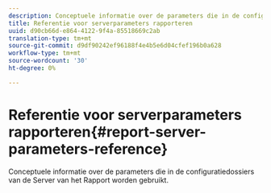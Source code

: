 ```yaml
---
description: Conceptuele informatie over de parameters die in de configuratiedossiers van de Server van het Rapport worden gebruikt.
title: Referentie voor serverparameters rapporteren
uuid: d90cb66d-e864-4122-9f4a-85518669c2ab
translation-type: tm+mt
source-git-commit: d9df90242ef96188f4e4b5e6d04cfef196b0a628
workflow-type: tm+mt
source-wordcount: '30'
ht-degree: 0%

---
```



# Referentie voor serverparameters rapporteren{#report-server-parameters-reference}

Conceptuele informatie over de parameters die in de configuratiedossiers van de Server van het Rapport worden gebruikt.

